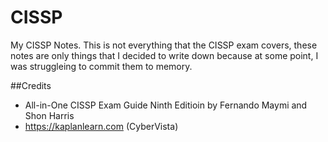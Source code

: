 # CISSP

My CISSP Notes. This is not everything that the CISSP exam covers, these notes are only things that I decided to write down because at some point, I was struggleing to commit them to memory.

##Credits

* All-in-One CISSP Exam Guide Ninth Editioin by Fernando Maymi and Shon Harris
* https://kaplanlearn.com (CyberVista)
